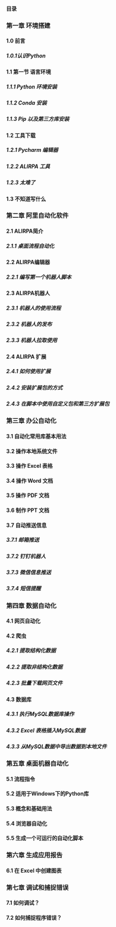 #### 目录



### 第一章 环境搭建



#### 1.0 前言

##### 1.0.1认识Python


#### 1.1   第一节 语言环境

##### 1.1.1 Python 环境安装

##### 1.1.2 Conda 安装

##### 1.1.3 Pip 以及第三方库安装

#### 1.2    工具下载

##### 1.2.1 Pycharm 编辑器

##### 1.2.2 ALIRPA 工具

##### 1.2.3 太难了

#### 1.3    不知道写什么



### 第二章 阿里自动化软件

#### 2.1 ALIRPA简介

##### 2.1.1 桌面流程自动化

#### 2.2 ALIRPA编辑器

##### 2.2.1 编写第一个机器人脚本

#### 2.3 ALIRPA机器人

##### 2.3.1 机器人的使用流程

##### 2.3.2 机器人的发布

##### 2.3.3 机器人拉取使用

#### 2.4 ALIRPA 扩展

##### 2.4.1 如何使用扩展

##### 2.4.2 安装扩展包的方式

##### 2.4.3 在脚本中使用自定义包和第三方扩展包



### 第三章 办公自动化

#### 3.1 自动化常用库基本用法

#### 3.2 操作本地系统文件

#### 3.3 操作 Excel 表格

#### 3.4 操作 Word 文档

#### 3.5 操作 PDF 文档

#### 3.6 制作 PPT 文档

#### 3.7 自动推送信息

##### 3.7.1 邮箱推送

##### 3.7.2 钉钉机器人

##### 3.7.3 微信信息推送

##### 3.7.4 短信提醒



### 第四章 数据自动化

#### 4.1 网页自动化

#### 4.2 爬虫

##### 4.2.1 提取结构化数据

##### 4.2.2 提取非结构化数据

##### 4.2.3 批量下载网页文件

#### 4.3 数据库

##### 4.3.1 执行MySQL数据库操作

##### 4.3.2 Excel 表格插入MySQL数据

##### 4.3.3 从MySQL数据中导出数据到本地文件







### 第五章 桌面机器自动化

#### 5.1 流程指令

#### 5.2 适用于Windows下的Python库

#### 5.3 概念和基础用法

#### 5.4 浏览器自动化

#### 5.5 生成一个可运行的自动化脚本





### 第六章 生成应用报告

#### 6.1 在 Excel 中创建图表



### 第七章 调试和捕捉错误

#### 7.1 如何调试？

#### 7.2 如何捕捉程序错误？






### 

### 





